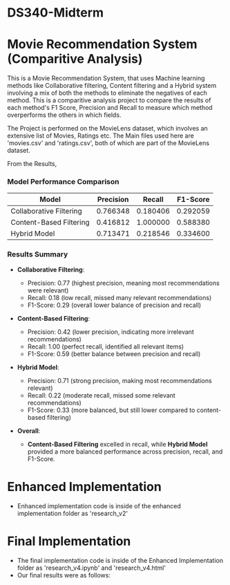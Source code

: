 # DS340-Midterm

# Movie Recommendation System (Comparitive Analysis)

This is a Movie Recommendation System, that uses Machine learning methods like Collaborative filtering, Content filtering and a Hybrid system involving a mix of both the methods to eliminate the negatives of each method. This is a comparitive analysis project to compare the results of each method's F1 Score, Precision and Recall to measure which method overperforms the others in which fields. 

The Project is performed on the MovieLens dataset, which involves an extensive list of Movies, Ratings etc. The Main files used here are 'movies.csv' and 'ratings.csv', both of which are part of the MovieLens dataset. 

From the Results, 

### Model Performance Comparison

| Model                     | Precision | Recall   | F1-Score |
|----------------------------|-----------|----------|----------|
| Collaborative Filtering     | 0.766348  | 0.180406 | 0.292059 |
| Content-Based Filtering     | 0.416812  | 1.000000 | 0.588380 |
| Hybrid Model                | 0.713471  | 0.218546 | 0.334600 |

### Results Summary

- **Collaborative Filtering**:
  - Precision: 0.77 (highest precision, meaning most recommendations were relevant)
  - Recall: 0.18 (low recall, missed many relevant recommendations)
  - F1-Score: 0.29 (overall lower balance of precision and recall)

- **Content-Based Filtering**:
  - Precision: 0.42 (lower precision, indicating more irrelevant recommendations)
  - Recall: 1.00 (perfect recall, identified all relevant items)
  - F1-Score: 0.59 (better balance between precision and recall)

- **Hybrid Model**:
  - Precision: 0.71 (strong precision, making most recommendations relevant)
  - Recall: 0.22 (moderate recall, missed some relevant recommendations)
  - F1-Score: 0.33 (more balanced, but still lower compared to content-based filtering)

- **Overall**: 
  - **Content-Based Filtering** excelled in recall, while **Hybrid Model** provided a more balanced performance across precision, recall, and F1-Score.
 


# Enhanced Implementation
- Enhanced implementation code is inside of the enhanced implementation folder as 'research_v2'

# Final Implementation
- The final implementation code is inside of the Enhanced Implementation folder as 'research_v4.ipynb' and 'research_v4.html'
- Our final results were as follows:
